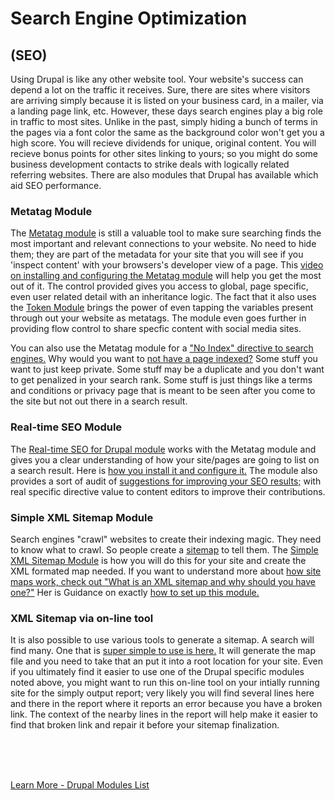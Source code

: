
# Search Engine Optimization
## (SEO)

Using Drupal is like any other website tool.  Your website's success can depend a lot on the traffic it receives.  Sure, there are sites where visitors are arriving simply because it is listed on your business card, in a mailer, via a landing page link, etc.  However, these days search engines play a big role in traffic to most sites.  Unlike in the past, simply hiding a bunch of terms in the pages via a font color the same as the background color won't get you a high score.  You will recieve dividends for unique, original content.  You will recieve bonus points for other sites linking to yours; so you might do some business development contacts to strike deals with logically related referring websites.  There are also modules that Drupal has available which aid SEO performance.



### Metatag Module
The [Metatag module](https://www.drupal.org/project/metatag) is still a valuable tool to make sure searching finds the most important and relevant connections to your website.  No need to hide them; they are part of the metadata for your site that you will see if you 'inspect content' with your browsers's developer view of a page.    This [video on installing and configuring the Metatag module](https://www.webwash.net/getting-started-with-metatag-module-in-drupal/) will help you get the most out  of it.   The control provided gives you access to global, page specific, even user related detail with an inheritance logic.  The fact that it also uses the [Token Module](https://www.drupal.org/project/token) brings the power of even tapping the variables present through out your website as metatags.  The module even goes further in providing flow control to share specfic content with social media sites.

You can also use the Metatag module for a ["No Index" directive to search engines.](https://www.webwash.net/add-noindex-to-pages-using-metatag-in-drupal/)  Why would you want to [not have a page indexed?](https://growhackscale.com/glossary/no-index-meta-tag#:~:text=%22Noindex%22%20is%20an%20important%20tag,tag%20will%20do%20the%20job.)  Some stuff you want to just keep private.   Some stuff may be a duplicate and you don't want to get penalized in your search rank. Some stuff is just things like a terms and conditions or privacy page that is meant to be seen after you come to the site but not out there in a search result.

### Real-time SEO Module
The [Real-time SEO for Drupal module](https://www.drupal.org/project/yoast_seo) works with the Metatag module and gives you a clear understanding of how your site/pages are going to list on a search result.  Here is [how you install it and configure it.](https://www.youtube.com/watch?v=1wckslqGI68)   The module also provides a sort of audit of [suggestions for improving your SEO results;](https://www.youtube.com/watch?v=RFf0oQp7Atk) with real specific directive value to content editors to improve their contributions.

### Simple XML Sitemap Module
Search engines "crawl" websites to create their indexing magic.  They need to know what to crawl.  So people create a [sitemap](https://en.wikipedia.org/wiki/Sitemaps) to tell them. The [Simple XML Sitemap Module](https://www.drupal.org/project/simple_sitemap) is how you will do this for your site and create the XML formated map needed.  If you want to understand more about [how site maps work, check out "What is an XML sitemap and why should you have one?"](https://yoast.com/what-is-an-xml-sitemap-and-why-should-you-have-one/#:~:text=An%20XML%20sitemap%20is%20a,important%20page%20of%20your%20website.)  Her is Guidance on exactly [how to set up this module.](https://dev.acquia.com/tutorial/beginners-guide-installing-simple-xml-sitemap-module-drupal)

### XML Sitemap via on-line tool
It is also possible to use various tools to generate a sitemap.  A search will find many.  One that is [super simple to use is here.](https://xmlsitemapgenerator.org/)  It will generate the map file and you need to take that an put it into a root location for your site.  Even if you ultimately find it easier to use one of the Drupal specific modules noted above, you might want to run this on-line tool on your intially running site for the simply output report; very likely you will find several lines here and there in the report where it reports an error because you have a broken link.  The context of the nearby lines in the report will help make it easier to find that broken link and repair it before your sitemap finalization.


<br>
<br>
<br>

[Learn More - Drupal Modules List](../chapters.md#drupal-modules)
